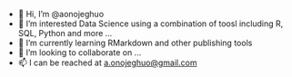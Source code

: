 - 👋 Hi, I’m @aonojeghuo
- 👀 I’m interested Data Science using a combination of toosl including R, SQL, Python and more ...
- 🌱 I’m currently learning RMarkdown and other publishing tools
- 💞️ I’m looking to collaborate on ...
- 📫 I can be reached at a.onojeghuo@gmail.com

<!---
aonojeghuo/aonojeghuo is a ✨ special ✨ repository because its `README.md` (this file) appears on your GitHub profile.
You can click the Preview link to take a look at your changes.
--->
